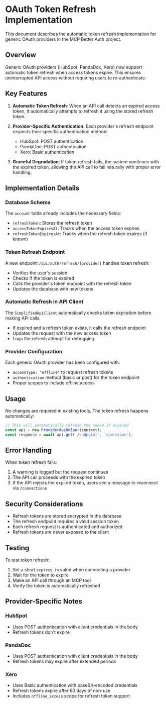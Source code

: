 # OAuth Token Refresh Implementation

This document describes the automatic token refresh implementation for generic OAuth providers in the MCP Better Auth project.

## Overview

Generic OAuth providers (HubSpot, PandaDoc, Xero) now support automatic token refresh when access tokens expire. This ensures uninterrupted API access without requiring users to re-authenticate.

## Key Features

1. **Automatic Token Refresh**: When an API call detects an expired access token, it automatically attempts to refresh it using the stored refresh token.

2. **Provider-Specific Authentication**: Each provider's refresh endpoint respects their specific authentication method:
   - HubSpot: POST authentication
   - PandaDoc: POST authentication
   - Xero: Basic authentication

3. **Graceful Degradation**: If token refresh fails, the system continues with the expired token, allowing the API call to fail naturally with proper error handling.

## Implementation Details

### Database Schema

The `account` table already includes the necessary fields:
- `refreshToken`: Stores the refresh token
- `accessTokenExpiresAt`: Tracks when the access token expires
- `refreshTokenExpiresAt`: Tracks when the refresh token expires (if known)

### Token Refresh Endpoint

A new endpoint `/api/auth/refresh/[provider]` handles token refresh:
- Verifies the user's session
- Checks if the token is expired
- Calls the provider's token endpoint with the refresh token
- Updates the database with new tokens

### Automatic Refresh in API Client

The `SimplifiedApiClient` automatically checks token expiration before making API calls:
- If expired and a refresh token exists, it calls the refresh endpoint
- Updates the request with the new access token
- Logs the refresh attempt for debugging

### Provider Configuration

Each generic OAuth provider has been configured with:
- `accessType: "offline"` to request refresh tokens
- `authentication` method (basic or post) for the token endpoint
- Proper scopes to include offline access

## Usage

No changes are required in existing tools. The token refresh happens automatically:

```typescript
// This will automatically refresh the token if expired
const api = new ProviderApiHelper(context);
const response = await api.get('/endpoint', 'operation');
```

## Error Handling

When token refresh fails:
1. A warning is logged but the request continues
2. The API call proceeds with the expired token
3. If the API rejects the expired token, users see a message to reconnect via `/connections`

## Security Considerations

- Refresh tokens are stored encrypted in the database
- The refresh endpoint requires a valid session token
- Each refresh request is authenticated and authorized
- Refresh tokens are never exposed to the client

## Testing

To test token refresh:
1. Set a short `expires_in` value when connecting a provider
2. Wait for the token to expire
3. Make an API call through an MCP tool
4. Verify the token is automatically refreshed

## Provider-Specific Notes

### HubSpot
- Uses POST authentication with client credentials in the body
- Refresh tokens don't expire

### PandaDoc
- Uses POST authentication with client credentials in the body
- Refresh tokens may expire after extended periods

### Xero
- Uses Basic authentication with base64-encoded credentials
- Refresh tokens expire after 60 days of non-use
- Includes `offline_access` scope for refresh token support